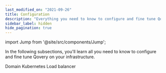 ```yaml
---
last_modified_on: "2021-09-26"
title: Configuration
description: "Everything you need to know to configure and fine tune Qovery on your infrastructure"
sidebar_label: hidden
hide_pagination: true
---
```


import Jump from '@site/src/components/Jump';

In the following subsections, you'll learn all you need to know to configure and fine tune Qovery on your infrastructure.

<Jump to="/docs/devops/configuration-infrastructure/domain/">Domain</Jump>
<Jump to="/docs/devops/configuration-infrastructure/kubernetes/">Kubernetes</Jump>
<Jump to="/docs/devops/configuration-infrastructure/load-balancer/">Load balancer</Jump>



